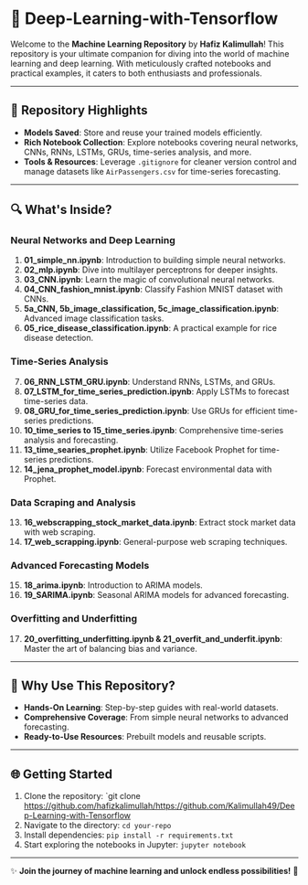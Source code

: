 # 🤖  Deep-Learning-with-Tensorflow

Welcome to the **Machine Learning Repository** by **Hafiz Kalimullah**! This repository is your ultimate companion for diving into the world of machine learning and deep learning. With meticulously crafted notebooks and practical examples, it caters to both enthusiasts and professionals.

---


## 📄 **Repository Highlights**
- **Models Saved**: Store and reuse your trained models efficiently.
- **Rich Notebook Collection**: Explore notebooks covering neural networks, CNNs, RNNs, LSTMs, GRUs, time-series analysis, and more.
- **Tools & Resources**: Leverage `.gitignore` for cleaner version control and manage datasets like `AirPassengers.csv` for time-series forecasting.

---

## 🔍 **What's Inside?**

### **Neural Networks and Deep Learning**
1. **01_simple_nn.ipynb**: Introduction to building simple neural networks.
2. **02_mlp.ipynb**: Dive into multilayer perceptrons for deeper insights.
3. **03_CNN.ipynb**: Learn the magic of convolutional neural networks.
4. **04_CNN_fashion_mnist.ipynb**: Classify Fashion MNIST dataset with CNNs.
5. **5a_CNN, 5b_image_classification, 5c_image_classification.ipynb**: Advanced image classification tasks.
6. **05_rice_disease_classification.ipynb**: A practical example for rice disease detection.

### **Time-Series Analysis**
7. **06_RNN_LSTM_GRU.ipynb**: Understand RNNs, LSTMs, and GRUs.
8. **07_LSTM_for_time_series_prediction.ipynb**: Apply LSTMs to forecast time-series data.
9. **08_GRU_for_time_series_prediction.ipynb**: Use GRUs for efficient time-series predictions.
10. **10_time_series to 15_time_series.ipynb**: Comprehensive time-series analysis and forecasting.
11. **13_time_searies_prophet.ipynb**: Utilize Facebook Prophet for time-series predictions.
12. **14_jena_prophet_model.ipynb**: Forecast environmental data with Prophet.

### **Data Scraping and Analysis**
13. **16_webscrapping_stock_market_data.ipynb**: Extract stock market data with web scraping.
14. **17_web_scrapping.ipynb**: General-purpose web scraping techniques.

### **Advanced Forecasting Models**
15. **18_arima.ipynb**: Introduction to ARIMA models.
16. **19_SARIMA.ipynb**: Seasonal ARIMA models for advanced forecasting.

### **Overfitting and Underfitting**
17. **20_overfitting_underfitting.ipynb & 21_overfit_and_underfit.ipynb**: Master the art of balancing bias and variance.

---

## 🚀 **Why Use This Repository?**
- **Hands-On Learning**: Step-by-step guides with real-world datasets.
- **Comprehensive Coverage**: From simple neural networks to advanced forecasting.
- **Ready-to-Use Resources**: Prebuilt models and reusable scripts.

---

## 🌐 **Getting Started**
1. Clone the repository: `git clone https://github.com/hafizkalimullah/https://github.com/Kalimullah49/Deep-Learning-with-Tensorflow
2. Navigate to the directory: `cd your-repo`
3. Install dependencies: `pip install -r requirements.txt`
4. Start exploring the notebooks in Jupyter: `jupyter notebook`

---

✨ **Join the journey of machine learning and unlock endless possibilities!** 🎨
